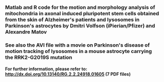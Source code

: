 ### Matlab and R code for the motion and morphology analysis of mitochondria in axonal induced pluripotent stem cells obtained from the skin of Alzheimer's patients and lysosomes in Parkinson's astrocytes by Dmitri Volfson (iPierian/Pfizer) and Alexandre Matov

### See also the AVI file with a movie on Parkinson's disease of motion tracking of lysosomes in a mouse astrocyte carrying the RRK2-G2019S mutation

#### For further information, please refer to: http://dx.doi.org/10.13140/RG.2.2.24918.01605 (7 PDF files)
